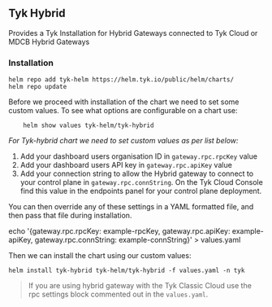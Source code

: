## Tyk Hybrid
Provides a Tyk Installation for Hybrid Gateways connected to Tyk Cloud or MDCB Hybrid Gateways

### Installation
	helm repo add tyk-helm https://helm.tyk.io/public/helm/charts/
	helm repo update

Before we proceed with installation of the chart we need to set some custom values. To see what options are configurable on a chart use:
```
	helm show values tyk-helm/tyk-hybrid
```

*For Tyk-hybrid chart we need to set custom values as per list below:*
1. Add your dashboard users organisation ID in `gateway.rpc.rpcKey` value
2. Add your dashboard users API key in `gateway.rpc.apiKey` value
3. Add your connection string to allow the Hybrid gateway to connect to your control plane in `gateway.rpc.connString`. On the Tyk Cloud Console find this value in the endpoints panel for your control plane deployment.

You can then override any of these settings in a YAML formatted file, and then pass that file during installation.

echo '{gateway.rpc.rpcKey: example-rpcKey, gateway.rpc.apiKey: example-apiKey, gateway.rpc.connString: example-connString}' > values.yaml

Then we can install the chart using our custom values:

	helm install tyk-hybrid tyk-helm/tyk-hybrid -f values.yaml -n tyk

> If you are using hybrid gateway with the Tyk Classic Cloud use the rpc settings block commented out in the `values.yaml`.
